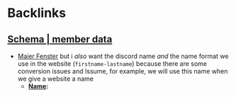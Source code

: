 
# Backlinks
## [Schema | member data](<Schema | member data.md>)
- [Maier Fenster](<Maier Fenster.md>) but i _also_ want the discord name _and_ the name format we use in the website (`firstname-lastname`) because there are some conversion issues and Issume, for example, we will use this name when we give a website a name
    - **[Name](<Name.md>):**

